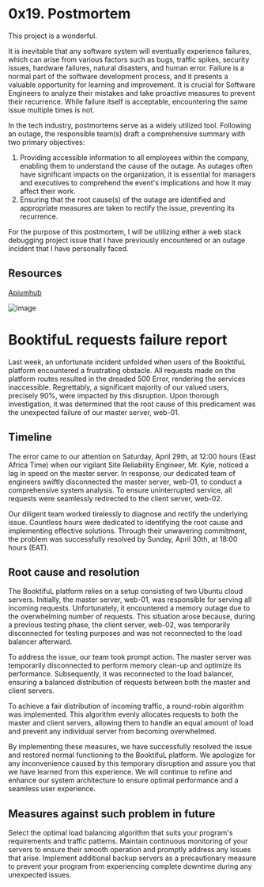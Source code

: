 # 0x19. Postmortem
This project is a wonderful.

It is inevitable that any software system will eventually experience failures, which can arise from various factors such as bugs, traffic spikes, security issues, hardware failures, natural disasters, and human error. Failure is a normal part of the software development process, and it presents a valuable opportunity for learning and improvement. It is crucial for Software Engineers to analyze their mistakes and take proactive measures to prevent their recurrence. While failure itself is acceptable, encountering the same issue multiple times is not.

In the tech industry, postmortems serve as a widely utilized tool. Following an outage, the responsible team(s) draft a comprehensive summary with two primary objectives:

1. Providing accessible information to all employees within the company, enabling them to understand the cause of the outage. As outages often have significant impacts on the organization, it is essential for managers and executives to comprehend the event's implications and how it may affect their work.
2. Ensuring that the root cause(s) of the outage are identified and appropriate measures are taken to rectify the issue, preventing its recurrence.

For the purpose of this postmortem, I will be utilizing either a web stack debugging project issue that I have previously encountered or an outage incident that I have personally faced.

## Resources
[Apiumhub](https://apiumhub.com/tech-blog-barcelona/software-development-project-postmortem/)

![image](https://github.com/mosekyle/alx-system_engineering-devops/assets/112090830/2c7513b6-83db-428d-8c26-e72a808cb894)


# BooktifuL requests failure report
Last week, an unfortunate incident unfolded when users of the BooktifuL platform encountered a frustrating obstacle. All requests made on the platform routes resulted in the dreaded 500 Error, rendering the services inaccessible. Regrettably, a significant majority of our valued users, precisely 90%, were impacted by this disruption. Upon thorough investigation, it was determined that the root cause of this predicament was the unexpected failure of our master server, web-01.

## Timeline
The error came to our attention on Saturday, April 29th, at 12:00 hours (East Africa Time) when our vigilant Site Reliability Engineer, Mr. Kyle, noticed a lag in speed on the master server. In response, our dedicated team of engineers swiftly disconnected the master server, web-01, to conduct a comprehensive system analysis. To ensure uninterrupted service, all requests were seamlessly redirected to the client server, web-02.

Our diligent team worked tirelessly to diagnose and rectify the underlying issue. Countless hours were dedicated to identifying the root cause and implementing effective solutions. Through their unwavering commitment, the problem was successfully resolved by Sunday, April 30th, at 18:00 hours (EAT).

## Root cause and resolution
The BooktifuL platform relies on a setup consisting of two Ubuntu cloud servers. Initially, the master server, web-01, was responsible for serving all incoming requests. Unfortunately, it encountered a memory outage due to the overwhelming number of requests. This situation arose because, during a previous testing phase, the client server, web-02, was temporarily disconnected for testing purposes and was not reconnected to the load balancer afterward.

To address the issue, our team took prompt action. The master server was temporarily disconnected to perform memory clean-up and optimize its performance. Subsequently, it was reconnected to the load balancer, ensuring a balanced distribution of requests between both the master and client servers.

To achieve a fair distribution of incoming traffic, a round-robin algorithm was implemented. This algorithm evenly allocates requests to both the master and client servers, allowing them to handle an equal amount of load and prevent any individual server from becoming overwhelmed.

By implementing these measures, we have successfully resolved the issue and restored normal functioning to the BooktifuL platform. We apologize for any inconvenience caused by this temporary disruption and assure you that we have learned from this experience. We will continue to refine and enhance our system architecture to ensure optimal performance and a seamless user experience.

## Measures against such problem in future
Select the optimal load balancing algorithm that suits your program's requirements and traffic patterns.
Maintain continuous monitoring of your servers to ensure their smooth operation and promptly address any issues that arise.
 Implement additional backup servers as a precautionary measure to prevent your program from experiencing complete downtime during any unexpected issues.
